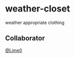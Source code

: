 # weather-closet
 weather appropriate clothing
 
 ## Collaborator
 [@Lime0](https://github.com/Lime0)
